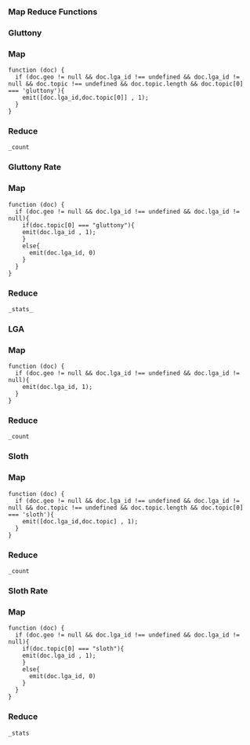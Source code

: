 ### Map Reduce Functions

### Gluttony ###
### Map ###
```
function (doc) {
  if (doc.geo != null && doc.lga_id !== undefined && doc.lga_id != null && doc.topic !== undefined && doc.topic.length && doc.topic[0] === 'gluttony'){
    emit([doc.lga_id,doc.topic[0]] , 1);
  }
}
```
### Reduce ###
```
_count
```

### Gluttony Rate ###
### Map ###
```
function (doc) {
  if (doc.geo != null && doc.lga_id !== undefined && doc.lga_id != null){
    if(doc.topic[0] === "gluttony"){
    emit(doc.lga_id , 1);
    }
    else{
      emit(doc.lga_id, 0)
    }
  }
}
```
### Reduce ###
```
_stats_
```

### LGA ###
### Map ###
```
function (doc) {
  if (doc.geo != null && doc.lga_id !== undefined && doc.lga_id != null){
    emit(doc.lga_id, 1);
  }
}
```
### Reduce ###
```
_count
```

### Sloth ###
### Map ###
```
function (doc) {
  if (doc.geo != null && doc.lga_id !== undefined && doc.lga_id != null && doc.topic !== undefined && doc.topic.length && doc.topic[0] === 'sloth'){
    emit([doc.lga_id,doc.topic] , 1);
  }
}
```
### Reduce ###
```
_count
```

### Sloth Rate ###
### Map ###
```
function (doc) {
  if (doc.geo != null && doc.lga_id !== undefined && doc.lga_id != null){
    if(doc.topic[0] === "sloth"){
    emit(doc.lga_id , 1);
    }
    else{
      emit(doc.lga_id, 0)
    }
  }
}
```
### Reduce ###
```
_stats
```